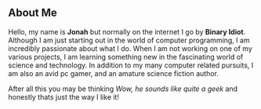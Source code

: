 ## About Me

Hello, my name is **Jonah** but normally on the internet I go by **Binary Idiot**.
Although I am just starting out in the world of computer programming, I am incredibly passionate about what I do.
When I am not working on one of my various projects, I am learning something new in the fascinating world of science and technology.
In addition to my many computer related pursuits, I am also an avid pc gamer, and an amature science fiction author.

After all this you may be thinking _Wow, he sounds like quite a geek_ and honestly thats just the way I like it!